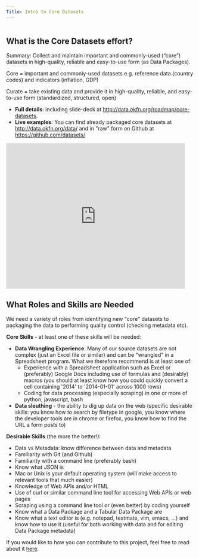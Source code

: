 ```yaml
---
Title: Intro to Core Datasets
---
```


<img src="http://assets.okfn.org/p/data/img/icon-128.png" alt="" style="display: block; margin: auto;" />

## What is the Core Datasets effort?

Summary: Collect and maintain important and commonly-used (“core”) datasets in high-quality, reliable and easy-to-use form (as Data Packages).

Core = important and commonly-used datasets e.g. reference data (country codes) and indicators (inflation, GDP)

Curate = take existing data and provide it in high-quality, reliable, and easy-to-use form (standardized, structured, open)

* **Full details**: including slide-deck at <http://data.okfn.org/roadmap/core-datasets>.
* **Live examples**: You can find already packaged core datasets at <http://data.okfn.org/data/> and in "raw" form on Github at <https://github.com/datasets/>

<iframe src="https://docs.google.com/presentation/d/1-BLImNBv2RtEkFVq_DdWjy05baHfprWHHdXZiMrmihQ/embed?start=false&loop=false&delayms=3000" frameborder="0" width="480" height="389" allowfullscreen="true" mozallowfullscreen="true" webkitallowfullscreen="true"></iframe>

## What Roles and Skills are Needed

We need a variety of roles from identifying new "core" datasets to packaging the data to performing quality control (checking metadata etc).

**Core Skills** - at least one of these skills will be needed:

* **Data Wrangling Experience**. Many of our source datasets are not complex (just an Excel file or similar) and can be "wrangled" in a Spreadsheet program. What we therefore recommend is at least one of:
  * Experience with a Spreadsheet application such as Excel or (preferably) Google Docs including use of formulas and (desirably) macros (you should at least know how you could quickly convert a cell containing '2014' to '2014-01-01' across 1000 rows)
  * Coding for data processing (especially scraping) in one or more of python, javascript, bash
* **Data sleuthing** - the ability to dig up data on the web (specific desirable skills: you know how to search by filetype in google, you know where the developer tools are in chrome or firefox, you know how to find the URL a form posts to)

**Desirable Skills** (the more the better!):

* Data vs Metadata: know difference between data and metadata
* Familiarity with Git (and Github)
* Familiarity with a command line (preferably bash)
* Know what JSON is
* Mac or Unix is your default operating system (will make access to relevant tools that much easier)
* Knowledge of Web APIs and/or HTML
* Use of curl or similar command line tool for accessing Web APIs or web pages
* Scraping using a command line tool or (even better) by coding yourself
* Know what a Data Package and a Tabular Data Package are
* Know what a text editor is (e.g. notepad, textmate, vim, emacs, ...) and know how to use it (useful for both working with data and for editing Data Package metadata)

If you would like to how you can contribute to this project, feel free to read about it [here]({{site.baseurl}}/core-datasets/guide).
